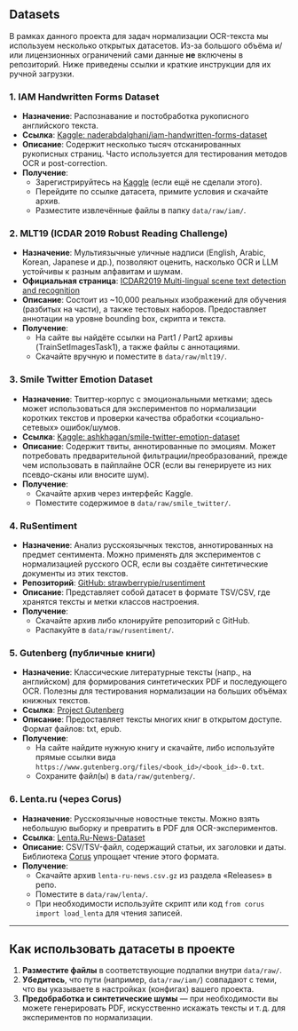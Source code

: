 ## Datasets

В рамках данного проекта для задач нормализации OCR-текста мы используем несколько открытых датасетов. Из-за большого объёма и/или лицензионных ограничений сами данные **не** включены в репозиторий. Ниже приведены ссылки и краткие инструкции для их ручной загрузки.

### 1. IAM Handwritten Forms Dataset

- **Назначение**: Распознавание и постобработка рукописного английского текста.  
- **Ссылка**: [Kaggle: naderabdalghani/iam-handwritten-forms-dataset](https://www.kaggle.com/datasets/naderabdalghani/iam-handwritten-forms-dataset)  
- **Описание**: Содержит несколько тысяч отсканированных рукописных страниц. Часто используется для тестирования методов OCR и post-correction.  
- **Получение**:  
  - Зарегистрируйтесь на [Kaggle](https://www.kaggle.com/) (если ещё не сделали этого).  
  - Перейдите по ссылке датасета, примите условия и скачайте архив.  
  - Разместите извлечённые файлы в папку `data/raw/iam/`.

### 2. MLT19 (ICDAR 2019 Robust Reading Challenge)

- **Назначение**: Мультиязычные уличные надписи (English, Arabic, Korean, Japanese и др.), позволяют оценить, насколько OCR и LLM устойчивы к разным алфавитам и шумам.  
- **Официальная страница**: [ICDAR2019 Multi-lingual scene text detection and recognition](https://rrc.cvc.uab.es/?ch=15)  
- **Описание**: Состоит из ~10\,000 реальных изображений для обучения (разбитых на части), а также тестовых наборов. Предоставляет аннотации на уровне bounding box, скрипта и текста.  
- **Получение**:  
  - На сайте вы найдёте ссылки на Part1 / Part2 архивы (TrainSetImagesTask1), а также файлы с аннотациями.  
  - Скачайте вручную и поместите в `data/raw/mlt19/`.

### 3. Smile Twitter Emotion Dataset

- **Назначение**: Твиттер-корпус с эмоциональными метками; здесь может использоваться для экспериментов по нормализации коротких текстов и проверки качества обработки «социально-сетевых» ошибок/шумов.  
- **Ссылка**: [Kaggle: ashkhagan/smile-twitter-emotion-dataset](https://www.kaggle.com/datasets/ashkhagan/smile-twitter-emotion-dataset)  
- **Описание**: Содержит твиты, аннотированные по эмоциям. Может потребовать предварительной фильтрации/преобразований, прежде чем использовать в пайплайне OCR (если вы генерируете из них псевдо-сканы или вносите шум).  
- **Получение**:  
  - Скачайте архив через интерфейс Kaggle.  
  - Поместите содержимое в `data/raw/smile_twitter/`.

### 4. RuSentiment

- **Назначение**: Анализ русскоязычных текстов, аннотированных на предмет сентимента. Можно применять для экспериментов с нормализацией русского OCR, если вы создаёте синтетические документы из этих текстов.  
- **Репозиторий**: [GitHub: strawberrypie/rusentiment](https://github.com/strawberrypie/rusentiment)  
- **Описание**: Представляет собой датасет в формате TSV/CSV, где хранятся тексты и метки классов настроения.  
- **Получение**:  
  - Скачайте архив либо клонируйте репозиторий с GitHub.  
  - Распакуйте в `data/raw/rusentiment/`.

### 5. Gutenberg (публичные книги)

- **Назначение**: Классические литературные тексты (напр., на английском) для формирования синтетических PDF и последующего OCR. Полезны для тестирования нормализации на больших объёмах книжных текстов.  
- **Ссылка**: [Project Gutenberg](https://www.gutenberg.org/)  
- **Описание**: Предоставляет тексты многих книг в открытом доступе. Формат файлов: txt, epub.  
- **Получение**:  
  - На сайте найдите нужную книгу и скачайте, либо используйте прямые ссылки вида `https://www.gutenberg.org/files/<book_id>/<book_id>-0.txt`.  
  - Сохраните файл(ы) в `data/raw/gutenberg/`.

### 6. Lenta.ru (через Corus)

- **Назначение**: Русскоязычные новостные тексты. Можно взять небольшую выборку и превратить в PDF для OCR-экспериментов.  
- **Ссылка**: [Lenta.Ru-News-Dataset](https://github.com/yutkin/Lenta.Ru-News-Dataset)  
- **Описание**: CSV/TSV-файл, содержащий статьи, их заголовки и даты. Библиотека [Corus](https://github.com/natasha/corus) упрощает чтение этого формата.  
- **Получение**:  
  - Скачайте архив `lenta-ru-news.csv.gz` из раздела «Releases» в репо.  
  - Поместите в `data/raw/lenta/`.  
  - При необходимости используйте скрипт или код `from corus import load_lenta` для чтения записей.

---

## Как использовать датасеты в проекте

1. **Разместите файлы** в соответствующие подпапки внутри `data/raw/`.  
2. **Убедитесь**, что пути (например, `data/raw/iam/`) совпадают с теми, что вы указываете в настройках (конфигах) вашего проекта.  
3. **Предобработка и синтетические шумы** — при необходимости вы можете генерировать PDF, искусственно искажать тексты и т. д. для экспериментов по нормализации.
